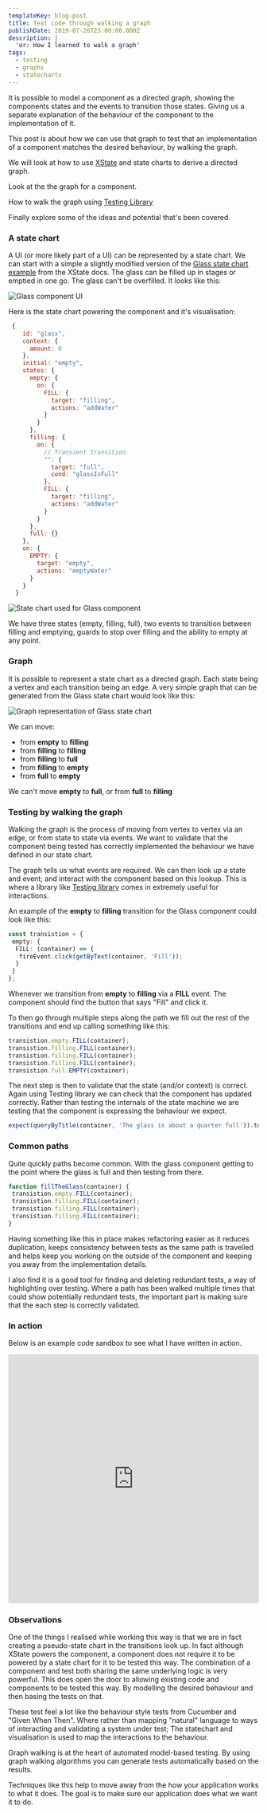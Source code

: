 ```yaml
---
templateKey: blog-post
title: Test code through walking a graph
publishDate: 2019-07-26T23:00:00.000Z
description: |
  'or: How I learned to walk a graph'
tags:
  - testing
  - graphs
  - statecharts
---
```


It is possible to model a component as a directed graph, showing the components states and the events to transition those states. Giving us a separate explanation of the behaviour of the component to the implementation of it.

This post is about how we can use that graph to test that an implementation of a component matches the desired behaviour, by walking the graph.

We will look at how to use [XState](https://xstate.js.org/docs/) and state charts to derive a directed graph.

Look at the the graph for a component.

How to walk the graph using [Testing Library](https://testing-library.com)

Finally explore some of the ideas and potential that's been covered.

### A state chart

A UI (or more likely part of a UI) can be represented by a state chart. We can start with a simple a slightly modified version of the [Glass state chart example](https://xstate.js.org/docs/guides/context.html#context) from the XState docs.
The glass can be filled up in stages or emptied in one go. The glass can't be overfilled. It looks like this:

![Glass component UI](https://res.cloudinary.com/lazydayed/image/upload/v1559403349/glass-component_rkwr4f.png)

Here is the state chart powering the component and it's visualisation:

```js
 {
    id: "glass",
    context: {
      amount: 0
    },
    initial: "empty",
    states: {
      empty: {
        on: {
          FILL: {
            target: "filling",
            actions: "addWater"
          }
        }
      },
      filling: {
        on: {
          // Transient transition
          "": {
            target: "full",
            cond: "glassIsFull"
          },
          FILL: {
            target: "filling",
            actions: "addWater"
          }
        }
      },
      full: {}
    },
    on: {
      EMPTY: {
        target: "empty",
        actions: "emptyWater"
      }
    }
  }
```

![State chart used for Glass component](https://res.cloudinary.com/lazydayed/image/upload/v1559318478/glass-machine_eywwpc.png)

We have three states (empty, filling, full), two events to transition between filling and emptying, guards to stop over filling and the ability to empty at any point.

### Graph

It is possible to represent a state chart as a directed graph. Each state being a vertex and each transition being an edge. A very simple graph that can be generated from the Glass state chart would look like this:

![Graph representation of Glass state chart](https://res.cloudinary.com/lazydayed/image/upload/v1559319236/glass-machine-graph_i44noe.png)

We can move:

- from **empty** to **filling**
- from **filling** to **filling**
- from **filling** to **full**
- from **filling** to **empty**
- from **full** to **empty**

We can't move **empty** to **full**, or from **full** to **filling**

### Testing by walking the graph

Walking the graph is the process of moving from vertex to vertex via an edge, or from state to state via events. We want to validate that the component being tested has correctly implemented the behaviour we have defined in our state chart.

The graph tells us what events are required. We can then look up a state and event; and interact with the component based on this lookup. This is where a library like [Testing library](https://testing-library.com) comes in extremely useful for interactions.

An example of the **empty** to **filling** transition for the Glass component could look like this:

```typescript
const transistion = {
 empty: {
  FILL: (container) => {
   fireEvent.click(getByText(container, 'Fill'));
  }
 }
};
```

Whenever we transition from **empty** to **filling** via a **FILL** event. The component should find the button that says "Fill" and click it.

To then go through multiple steps along the path we fill out the rest of the transitions and end up calling something like this:

```typescript
transistion.empty.FILL(container);
transistion.filling.FILL(container);
transistion.filling.FILL(container);
transistion.filling.FILL(container);
transistion.full.EMPTY(container);
```

The next step is then to validate that the state (and/or context) is correct. Again using Testing library we can check that the component has updated correctly. Rather than testing the internals of the state machine we are testing that the component is expressing the behaviour we expect.

```typescript
expect(queryByTitle(container, 'The glass is about a quarter full')).toBeTruthy();
```

### Common paths

Quite quickly paths become common. With the glass component getting to the point where the glass is full and then testing from there.

```typescript
function fillTheGlass(container) {
 transistion.empty.FILL(container);
 transistion.filling.FILL(container);
 transistion.filling.FILL(container);
 transistion.filling.FILL(container);
}
```

Having something like this in place makes refactoring easier as it reduces duplication, keeps consistency between tests as the same path is travelled and helps keep you working on the outside of the component and keeping you away from the implementation details.

I also find it is a good tool for finding and deleting redundant tests, a way of highlighting over testing. Where a path has been walked multiple times that could show potentially redundant tests, the important part is making sure that the each step is correctly validated.

### In action

Below is an example code sandbox to see what I have written in action.

<iframe src="https://codesandbox.io/embed/graphwalkingtesting-ny8l6?fontsize=14" title="graph-walking-testing" allow="geolocation; microphone; camera; midi; vr; accelerometer; gyroscope; payment; ambient-light-sensor; encrypted-media" style="width:100%; height:500px; border:0; border-radius: 4px; overflow:hidden;" sandbox="allow-modals allow-forms allow-popups allow-scripts allow-same-origin"></iframe>

### Observations

One of the things I realised while working this way is that we are in fact creating a pseudo-state chart in the transitions look up. In fact although XState powers the component, a component does not require it to be powered by a state chart for it to be tested this way. The combination of a component and test both sharing the same underlying logic is very powerful. This does open the door to allowing existing code and components to be tested this way. By modelling the desired behaviour and then basing the tests on that.

These test feel a lot like the behaviour style tests from Cucumber and "Given When Then". Where rather than mapping "natural" language to ways of interacting and validating a system under test; The statechart and visualisation is used to map the interactions to the behaviour.

Graph walking is at the heart of automated model-based testing. By using graph walking algorithms you can generate tests automatically based on the results.

Techniques like this help to move away from the how your application works to what it does. The goal is to make sure our application does what we want it to do.
